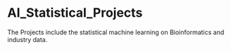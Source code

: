# AI_Statistical_Projects

The Projects include the statistical machine learning on Bioinformatics and industry data. 
